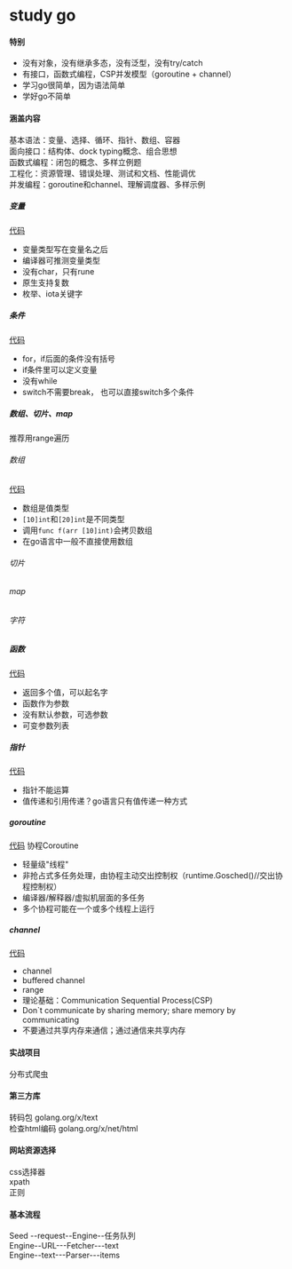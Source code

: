 # study go

#### 特别
- 没有对象，没有继承多态，没有泛型，没有try/catch
- 有接口，函数式编程，CSP并发模型（goroutine + channel）
- 学习go很简单，因为语法简单
- 学好go不简单

#### 涵盖内容
基本语法：变量、选择、循环、指针、数组、容器   
面向接口：结构体、dock typing概念、组合思想   
函数式编程：闭包的概念、多样立例题   
工程化：资源管理、错误处理、测试和文档、性能调优   
并发编程：goroutine和channel、理解调度器、多样示例   

##### 变量
[代码](https://github.com/xxg3053/learngo/blob/master/lang/base.go)
- 变量类型写在变量名之后
- 编译器可推测变量类型
- 没有char，只有rune
- 原生支持复数
- 枚举、iota关键字

##### 条件
[代码](https://github.com/xxg3053/learngo/blob/master/lang/branch.go)
- for，if后面的条件没有括号
- if条件里可以定义变量
- 没有while
- switch不需要break， 也可以直接switch多个条件

##### 数组、切片、map
推荐用range遍历   
###### 数组
[代码](https://github.com/xxg3053/learngo/blob/master/lang/arrays.go)
- 数组是值类型
- ```[10]int```和```[20]int```是不同类型
- 调用```func f(arr [10]int)```会拷贝数组 
- 在go语言中一般不直接使用数组

###### 切片

###### map

###### 字符

##### 函数
[代码](https://github.com/xxg3053/learngo/blob/master/lang/func.go)
- 返回多个值，可以起名字
- 函数作为参数
- 没有默认参数，可选参数
- 可变参数列表

##### 指针
[代码](https://github.com/xxg3053/learngo/blob/master/lang/pointer.go)
- 指针不能运算
- 值传递和引用传递？go语言只有值传递一种方式


##### goroutine
[代码](https://github.com/xxg3053/learngo/blob/master/lang/goroutine/goroutine.go)
协程Coroutine
- 轻量级"线程"
- 非抢占式多任务处理，由协程主动交出控制权（runtime.Gosched()//交出协程控制权）
- 编译器/解释器/虚拟机层面的多任务
- 多个协程可能在一个或多个线程上运行

##### channel
[代码](https://github.com/xxg3053/learngo/blob/master/lang/channel/done.go)
- channel
- buffered channel
- range
- 理论基础：Communication Sequential Process(CSP)
- Don`t communicate by sharing memory; share memory by communicating
- 不要通过共享内存来通信；通过通信来共享内存

#### 实战项目
分布式爬虫   

#### 第三方库
转码包 golang.org/x/text    
检查html编码  golang.org/x/net/html   

#### 网站资源选择
css选择器   
xpath  
正则   


#### 基本流程
Seed --request--Engine--任务队列  
Engine--URL---Fetcher---text   
Engine--text---Parser---items   

